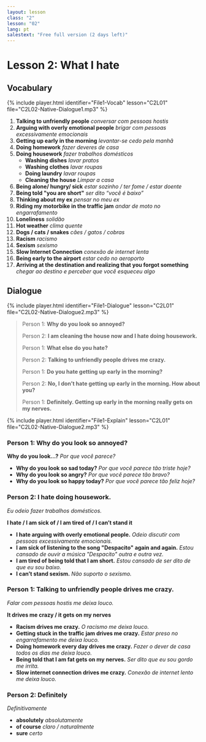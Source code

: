 ```yaml
---
layout: lesson
class: "2"
lesson: "02"
lang: pt
salestext: "Free full version (2 days left)"
---
```


# Lesson 2: What I hate 


## Vocabulary
{% include player.html identifier="File1-Vocab" lesson="C2L01" file="C2L02-Native-Dialogue1.mp3" %}


1. **Talking to unfriendly people** *conversar com pessoas hostis*
2. **Arguing with overly emotional people** *brigar com pessoas excessivamente emocionais* 
3. **Getting up early in the morning** *levantar-se cedo pela manhã*
4. **Doing homework** *fazer deveres de casa*
5. **Doing housework** *fazer trabalhos domésticos*
	- **Washing dishes** *lavar pratos*
	- **Washing clothes** *lavar roupas*
	- **Doing laundry** *lavar roupas*
	- **Cleaning the house** *Limpar a casa*
6. **Being alone/ hungry/ sick** *estar sozinho / ter fome / estar doente*
7. **Being told "you are short"** *ser dito “você é baixo”*
8. **Thinking about my ex** *pensar no meu ex*
9. **Riding my motorbike in the traffic jam** *andar de moto no engarrafamento*
10. **Loneliness** *solidão*
11. **Hot weather** *clima quente*
12. **Dogs / cats / snakes** *cães / gatos / cobras*
13. **Racism** *racismo*
14. **Sexism** *sexismo*
15. **Slow Internet Connection** *conexão de internet lenta*
16. **Being early to the airport** *estar cedo no aeroporto*
17. **Arriving at the destination and realizing that you forgot something** *chegar ao destino e perceber que você esqueceu algo*


## Dialogue
{% include player.html identifier="File1-Dialogue" lesson="C2L01" file="C2L02-Native-Dialogue2.mp3" %}

> Person 1: **Why do you look so annoyed?**
> 
> Person 2: **I am cleaning the house now and I hate doing housework.**
> 
> Person 1: **What else do you hate?**
> 
> Person 2: **Talking to unfriendly people drives me crazy.**
> 
> Person 1: **Do you hate getting up early in the morning?**
> 
> Person 2: **No, I don’t hate getting up early in the morning. How about you?**
> 
> Person 1: **Definitely. Getting up early in the morning really gets on my nerves.**


{% include player.html identifier="File1-Explain" lesson="C2L01" file="C2L02-Native-Dialogue2.mp3" %}

### Person 1: Why do you look so annoyed?

**Why do you look…?** *Por que você parece?*

- **Why do you look so sad today?**  *Por que você parece tão triste hoje?*
- **Why do you look so angry?**  *Por que você parece tão bravo?*
- **Why do you look so happy today?**  *Por que você parece tão feliz hoje?*

### Person 2: I hate doing housework.

*Eu odeio fazer trabalhos domésticos.*

**I hate / I am sick of / I am tired of / I can’t stand it**

- **I hate arguing with overly emotional people.** *Odeio discutir com pessoas excessivamente emocionais.*
- **I am sick of listening to the song "Despacito" again and again.** *Estou cansado de ouvir a música "Despacito" outra e outra vez.*
- **I am tired of being told that I am short.** *Estou cansado de ser dito de que eu sou baixo.*
- **I can’t stand sexism.** *Não suporto o sexismo.*

### Person 1: Talking to unfriendly people drives me crazy.

*Falar com pessoas hostis me deixa louco.*

**It drives me crazy / it gets on my nerves**

-  **Racism drives me crazy.** *O racismo me deixa louco.*
-  **Getting stuck in the traffic jam drives me crazy.** *Estar preso no engarrafamento me deixa louco.*
-  **Doing homework every day drives me crazy.** *Fazer o dever de casa todos os dias me deixa louco.*
-  **Being told that I am fat gets on my nerves.** *Ser dito que eu sou gordo me irrita.*
-  **Slow internet connection drives me crazy.** *Conexão de internet lento me deixa louco.*

### Person 2: Definitely

*Definitivamente*

- **absolutely** *absolutamente*
- **of course** *claro / naturalmente*
- **sure** *certo*

